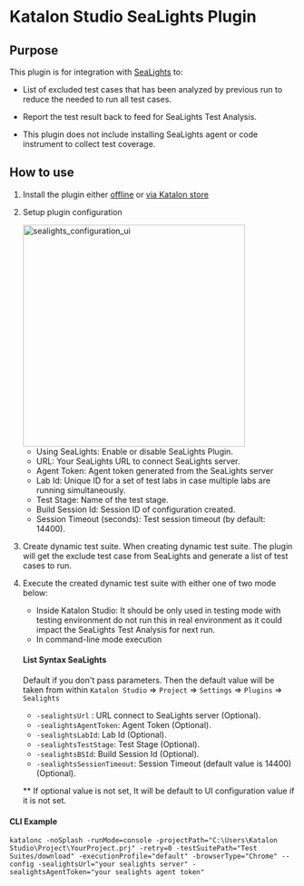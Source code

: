 # Katalon Studio SeaLights Plugin

## Purpose
This plugin is for integration with [SeaLights](https://www.sealights.io) to:
- List of excluded test cases that has been analyzed by previous run to reduce the needed to run all test cases.
- Report the test result back to feed for SeaLights Test Analysis.

- This plugin does not include installing SeaLights agent or code instrument to collect test coverage.

## How to use
1. Install the plugin either [offline](https://docs.katalon.com/docs/plugins-and-add-ons/katalon-store/katalon-studio-plugins/installing-plugin-offline-in-katalon-studio#install-plugins-offline) or [via Katalon store](https://docs.katalon.com/docs/plugins-and-add-ons/katalon-store/katalon-studio-plugins/install-plugins-online-from-the-katalon-store)
2. Setup plugin configuration

   <img width="391" alt="sealights_configuration_ui" src="https://user-images.githubusercontent.com/1128/216404017-896458db-973c-4049-a53d-ec0f0fb7c2dc.png">

   - Using SeaLights: Enable or disable SeaLights Plugin.
   - URL: Your SeaLights URL to connect SeaLights server.
   - Agent Token: Agent token generated from the SeaLights server 
   - Lab Id: Unique ID for a set of test labs in case multiple labs are running simultaneously.
   - Test Stage: Name of the test stage.
   - Build Session Id: Session ID of configuration created.
   - Session Timeout (seconds): Test session timeout (by default: 14400).
4. Create dynamic test suite.
When creating dynamic test suite. The plugin will get the exclude test case from SeaLights and generate a list of test cases to run.
5. Execute the created dynamic test suite with either one of two mode below:
    + Inside Katalon Studio:
    It should be only used in testing mode with testing environment do not run this in real environment as it could impact the SeaLights Test Analysis for next run.
    + In command-line mode execution
    #### List Syntax SeaLights
    Default if you don't pass parameters. Then the default value will be taken from within `Katalon Studio` => `Project` => `Settings` => `Plugins` => `Sealights`
    - `-sealightsUrl` : URL connect to SeaLights server (Optional).
    - `-sealightsAgentToken`: Agent Token (Optional).
    - `-sealightsLabId`:  Lab Id (Optional).
    - `-sealightsTestStage`: Test Stage (Optional).
    - `-sealightsBSId`: Build Session Id (Optional). 
    - `-sealightsSessionTimeout`: Session Timeout (default value is 14400) (Optional).

    ** If optional value is not set, It will be default to UI configuration value if it is not set.

#### CLI Example
```
katalonc -noSplash -runMode=console -projectPath="C:\Users\Katalon Studio\Project\YourProject.prj" -retry=0 -testSuitePath="Test Suites/download" -executionProfile="default" -browserType="Chrome" --config -sealightsUrl="your sealights server" -sealightsAgentToken="your sealights agent token"
```


